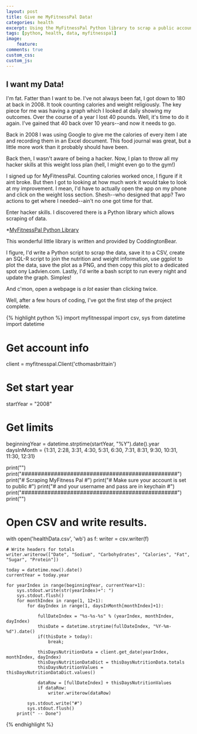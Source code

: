 ```yaml
---
layout: post
title: Give me MyFitnessPal Data!
categories: health
excerpt: Using the MyFitnessPal Python library to scrap a public account for health data
tags: [python, health, data, myfitnesspal]
image: 
    feature:
comments: true
custom_css:
custom_js: 
---
```


## I want my Data!
I'm fat.  Fatter than I want to be.  I've not always been fat, I got down to 180 at back in 2008.  It took counting calories and weight religiously.  The key piece for me was having a graph which I looked at daily showing my outcomes.  Over the course of a year I lost 40 pounds.  Well, it's time to do it again.  I've gained that 40 back over 10 years--and now it needs to go.

Back in 2008 I was using Google to give me the calories of every item I ate and recording them in an Excel document.  This food journal was great, but a little more work than it probably should have been.

Back then, I wasn't aware of being a hacker.  Now, I plan to throw all my hacker skills at this weight loss plan (hell, I might even go to the gym!)

I signed up for MyFitnessPal.  Counting calories worked once, I figure if it aint broke.  But then I got to looking at how much work it would take to look at my improvement.  I mean, I'd have to actually open the app on my phone and click on the weight loss section.  Shesh--who designed that app?  Two actions to get where I needed--ain't no one got time for that.  

Enter hacker skills.  I discovered there is a Python library which allows scraping of data.  

*[MyFitnessPal Python Library](https://github.com/coddingtonbear/python-myfitnesspal)

This wonderful little library is written and provided by CoddingtonBear.

I figure, I'd write a Python script to scrap the data, save it to a CSV, create an SQL-R script to join the nutrition and weight information, use ggplot to plot the data, save the plot as a PNG, and then copy this plot to a dedicated spot ony Ladvien.com.  Lastly, I'd write a bash script to run every night and update the graph.  Simples!

And c'mon, open a webpage is _a lot_ easier than clicking twice.

Well, after a few hours of coding, I've got the first step of the project complete.

{% highlight python %}
import myfitnesspal
import csv, sys
from datetime import datetime


# Get account info
client = myfitnesspal.Client('cthomasbrittain')
# Set start year
startYear = "2008"
# Get limits
beginningYear = datetime.strptime(startYear, "%Y").date().year
daysInMonth = {1:31, 2:28, 3:31, 4:30, 5:31, 6:30, 7:31, 8:31, 9:30, 10:31, 11:30, 12:31}

print("")
print("################################################")
print("# Scraping MyFitness Pal                       #")
print("# Make sure your account is set to public      #")
print("# and your username and pass are in keychain   #")
print("################################################")
print("")

# Open CSV and write results.
with open('healthData.csv', 'wb') as f:
    writer = csv.writer(f)

    # Write headers for totals
    writer.writerow(["Date", "Sodium", "Carbohydrates", "Calories", "Fat", "Sugar", "Protein"])
    
    today = datetime.now().date()
    currentYear = today.year
    
    for yearIndex in range(beginningYear, currentYear+1):
        sys.stdout.write(str(yearIndex)+": ")
        sys.stdout.flush()
        for monthIndex in range(1, 12+1):
            for dayIndex in range(1, daysInMonth[monthIndex]+1):
                
                fullDateIndex = "%s-%s-%s" % (yearIndex, monthIndex, dayIndex)
                thisDate = datetime.strptime(fullDateIndex, "%Y-%m-%d").date()
                if(thisDate > today):
                    break;

                thisDaysNutritionData = client.get_date(yearIndex, monthIndex, dayIndex)
                thisDaysNutritionDataDict = thisDaysNutritionData.totals
                thisDaysNutritionValues = thisDaysNutritionDataDict.values()
                
                dataRow = [fullDateIndex] + thisDaysNutritionValues
                if dataRow:
                    writer.writerow(dataRow)

            sys.stdout.write("#")
            sys.stdout.flush()
        print(" -- Done")
{% endhighlight %}